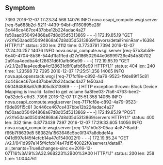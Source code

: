 

## Symptom 

7393 2016-12-07 17:23:34.568 14076 INFO nova.osapi_compute.wsgi.server [req-5a688b2d-5211-4439-94bf-d1160895e28f 3c446ce467ce437bbe12b224adac4a27      fe50aad050494868a67d8d05d5313869 - - -] 172.19.85.19 "GET /v2/fe50aad050494868a67d8d05d5313869/flavors/detail?minRam=16384 HTTP/1.1" status:      200 len: 2112 time: 0.7733791
7394 2016-12-07 17:24:10.257 14076 INFO nova.osapi_compute.wsgi.server [req-57b3ab59-6e40-4704-8b36-544d1fa1ffed d27e186502944e06999726e454b80702      2a91aa4eedba4cf28631d6f0afb66e99 - - -] 172.19.85.19 "GET /v2.1/2a91aa4eedba4cf28631d6f0afb66e99 HTTP/1.1" status: 404 len: 240 time: 1.23598     72
7395 2016-12-07 17:25:51.356 14065 INFO nova.api.openstack.wsgi [req-717fcf8e-c892-4a79-9523-f9de89f15c81 3c446ce467ce437bbe12b224adac4a27 fe50aad     050494868a67d8d05d5313869 - - -] HTTP exception thrown: Block Device Mapping is Invalid: failed to get volume 5a8fee03-7fa6-4763-bee2-0a32dc5     effd3.
7396 2016-12-07 17:25:51.358 14065 INFO nova.osapi_compute.wsgi.server [req-717fcf8e-c892-4a79-9523-f9de89f15c81 3c446ce467ce437bbe12b224adac4a27      fe50aad050494868a67d8d05d5313869 - - -] 172.19.85.19 "POST /v2/fe50aad050494868a67d8d05d5313869/servers HTTP/1.1" status: 400 len: 332 time:      0.8773439
7397 2016-12-07 17:29:33.605 14056 INFO nova.osapi_compute.wsgi.server [req-1751b0c3-05aa-4c87-8add-f66b7f8639d5 58382fa1563646c5bc0f347a8dbdef4a      041d997e145f4cfcb14a47d1540022f0 - - -] 172.19.85.24 "GET /v2.1/041d997e145f4cfcb14a47d1540022f0/servers/detail?all_tenants=True&changes-sinc     e=2016-12-07T16%3A19%3A32.968223%2B00%3A00 HTTP/1.1" status: 200 len: 258 time: 1.0044761



